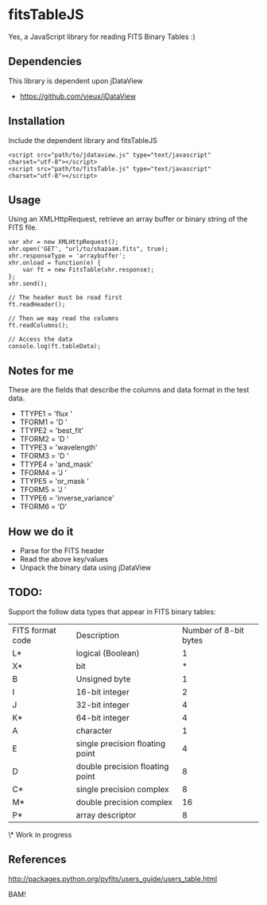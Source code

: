 fitsTableJS
=============

Yes, a JavaScript library for reading FITS Binary Tables :)

Dependencies
------------
This library is dependent upon jDataView

* https://github.com/vjeux/jDataView

Installation
------------
Include the dependent library and fitsTableJS

    <script src="path/to/jdataview.js" type="text/javascript" charset="utf-8"></script>
    <script src="path/to/fitsTable.js" type="text/javascript" charset="utf-8"></script>

Usage
-----
Using an XMLHttpRequest, retrieve an array buffer or binary string of the FITS file.

    var xhr = new XMLHttpRequest();
    xhr.open('GET', "url/to/shazaam.fits", true);
    xhr.responseType = 'arraybuffer';
    xhr.onload = function(e) {
        var ft = new FitsTable(xhr.response);
    };
    xhr.send();

    // The header must be read first
    ft.readHeader();
    
    // Then we may read the columns
    ft.readColumns();
    
    // Access the data
    console.log(ft.tableData);

Notes for me
------------

These are the fields that describe the columns and data format in the test data.

* TTYPE1  = 'flux    '
* TFORM1  = 'D       '
* TTYPE2  = 'best_fit'
* TFORM2  = 'D       '
* TTYPE3  = 'wavelength'
* TFORM3  = 'D       '
* TTYPE4  = 'and_mask'
* TFORM4  = 'J       '
* TTYPE5  = 'or_mask '
* TFORM5  = 'J       '
* TTYPE6  = 'inverse_variance'
* TFORM6  = 'D'

How we do it
------------
* Parse for the FITS header
* Read the above key/values
* Unpack the binary data using jDataView

TODO:
-----

Support the follow data types that appear in FITS binary tables:

<table>
    <tr>
        <td>FITS format code</td>
        <td>Description</td>
        <td>Number of 8-bit bytes</td>
    </tr>
    <tr>
        <td>L*</td>
        <td>logical (Boolean)</td>
        <td>1</td>
    </tr>
    <tr>
        <td>X*</td>
        <td>bit</td>
        <td>*</td>
    </tr>
    <tr>
        <td>B</td>
        <td>Unsigned byte</td>
        <td>1</td>
    </tr>
    <tr>
        <td>I</td>
        <td>16-bit integer</td>
        <td>2</td>
    </tr>
    <tr>
        <td>J</td>
        <td>32-bit integer</td>
        <td>4</td>
    </tr>
    <tr>
        <td>K*</td>
        <td>64-bit integer</td>
        <td>4</td>
    </tr>
    <tr>
        <td>A</td>
        <td>character</td>
        <td>1</td>
    </tr>
    <tr>
        <td>E</td>
        <td>single precision floating point</td>
        <td>4</td>
    </tr>
    <tr>
        <td>D</td>
        <td>double precision floating point</td>
        <td>8</td>
    </tr>
    <tr>
        <td>C*</td>
        <td>single precision complex</td>
        <td>8</td>
    </tr>
    <tr>
        <td>M*</td>
        <td>double precision complex</td>
        <td>16</td>
    </tr>
    <tr>
        <td>P*</td>
        <td>array descriptor</td>
        <td>8</td>
    </tr>
</table>
\* Work in progress

References
----------
http://packages.python.org/pyfits/users_guide/users_table.html

BAM!